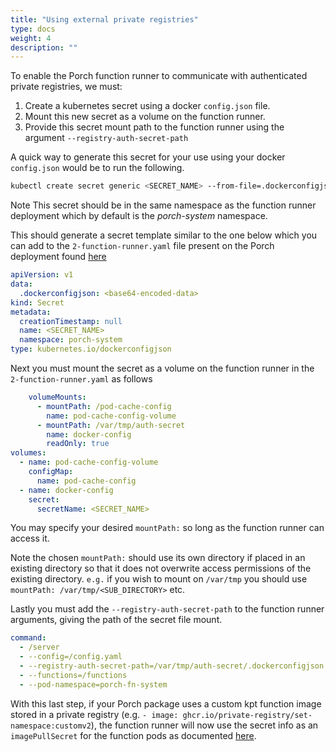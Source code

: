 ```yaml
---
title: "Using external private registries"
type: docs
weight: 4
description: ""
---
```


To enable the Porch function runner to communicate with authenticated private registries, we must:

1. Create a kubernetes secret using a docker `config.json` file.
2. Mount this new secret as a volume on the function runner.
3. Provide this secret mount path to the function runner using the argument `--registry-auth-secret-path`

 A quick way to generate this secret for your use using your docker `config.json` would be to run the following.

```bash
kubectl create secret generic <SECRET_NAME> --from-file=.dockerconfigjson=/path/to/your/config.json --type=kubernetes.io/dockerconfigjson --dry-run=client -o yaml -n porch-system
```

Note This secret should be in the same namespace as the function runner deployment which by default is the *porch-system* namespace.

This should generate a secret template similar to the one below which you can add to the `2-function-runner.yaml` file present on the Porch deployment found [here](https://github.com/nephio-project/catalog/tree/main/nephio/core/porch)

```yaml
apiVersion: v1
data:
  .dockerconfigjson: <base64-encoded-data>
kind: Secret
metadata:
  creationTimestamp: null
  name: <SECRET_NAME>
  namespace: porch-system
type: kubernetes.io/dockerconfigjson
```

Next you must mount the secret as a volume on the function runner in the `2-function-runner.yaml` as follows

```yaml
    volumeMounts:
      - mountPath: /pod-cache-config
        name: pod-cache-config-volume
      - mountPath: /var/tmp/auth-secret
        name: docker-config
        readOnly: true
volumes:
  - name: pod-cache-config-volume
    configMap:
      name: pod-cache-config
  - name: docker-config
    secret:
      secretName: <SECRET_NAME>
```

You may specify your desired `mountPath:` so long as the function runner can access it.

Note the chosen `mountPath:` should use its own directory if placed in an existing directory so that it does not overwrite access permissions of the existing directory. `e.g.` if you wish to mount on `/var/tmp` you should use `mountPath: /var/tmp/<SUB_DIRECTORY>` etc.

Lastly you must add the `--registry-auth-secret-path` to the function runner arguments, giving the path of the secret file mount.

```yaml
command:
  - /server
  - --config=/config.yaml
  - --registry-auth-secret-path=/var/tmp/auth-secret/.dockerconfigjson
  - --functions=/functions
  - --pod-namespace=porch-fn-system
```

With this last step, if your Porch package uses a custom kpt function image stored in a private registry (e.g. `- image: ghcr.io/private-registry/set-namespace:customv2`), the function runner will now use the secret info as an `imagePullSecret` for the function pods as documented [here](https://kubernetes.io/docs/tasks/configure-pod-container/pull-image-private-registry/).
